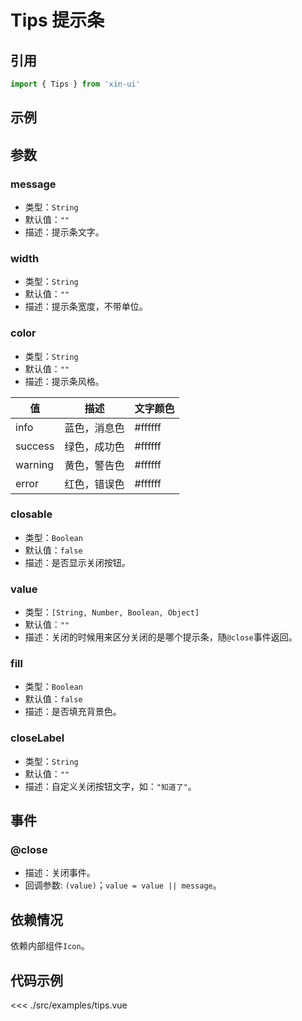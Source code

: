 # Tips 提示条

## 引用
```js
import { Tips } from 'xin-ui'
```

## 示例
<example-tips/>

## 参数

### message

* 类型：`String`
* 默认值：`""`
* 描述：提示条文字。

### width

* 类型：`String`
* 默认值：`""`
* 描述：提示条宽度，不带单位。

### color

* 类型：`String`
* 默认值：`""`
* 描述：提示条风格。

| 值 | 描述 | 文字颜色 |
| - | - | - |
| info | 蓝色，消息色 | #ffffff |
| success | 绿色，成功色 | #ffffff |
| warning | 黄色，警告色 | #ffffff |
| error | 红色，错误色 | #ffffff |

### closable

* 类型：`Boolean`
* 默认值：`false`
* 描述：是否显示关闭按钮。

### value

* 类型：`[String, Number, Boolean, Object]`
* 默认值：`""`
* 描述：关闭的时候用来区分关闭的是哪个提示条，随`@close`事件返回。

### fill

* 类型：`Boolean`
* 默认值：`false`
* 描述：是否填充背景色。

### closeLabel

* 类型：`String`
* 默认值：`""`
* 描述：自定义关闭按钮文字，如：`"知道了"`。

## 事件

### @close
* 描述：关闭事件。
* 回调参数: `(value)`；`value = value || message`。


## 依赖情况

依赖内部组件`Icon`。

## 代码示例
<<< ./src/examples/tips.vue






